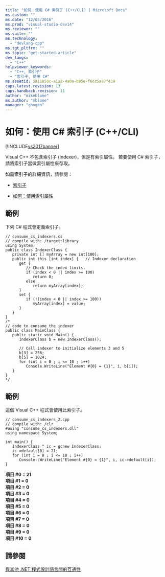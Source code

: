 ```yaml
---
title: "如何：使用 C# 索引子 (C++/CLI) | Microsoft Docs"
ms.custom: ""
ms.date: "12/05/2016"
ms.prod: "visual-studio-dev14"
ms.reviewer: ""
ms.suite: ""
ms.technology: 
  - "devlang-cpp"
ms.tgt_pltfrm: ""
ms.topic: "get-started-article"
dev_langs: 
  - "C++"
helpviewer_keywords: 
  - "C++, 索引子"
  - "索引子, 使用 C#"
ms.assetid: 5a11850c-a1a2-4a0a-b95e-f6dc5a87f439
caps.latest.revision: 13
caps.handback.revision: 11
author: "mikeblome"
ms.author: "mblome"
manager: "ghogen"
---
```

# 如何：使用 C# 索引子 (C++/CLI)
[!INCLUDE[vs2017banner](../assembler/inline/includes/vs2017banner.md)]

Visual C\+\+ 不包含索引子 \(Indexer\)，但是有索引屬性。  若要使用 C\# 索引子，請將索引子當做索引屬性來存取。  
  
 如需索引子的詳細資訊，請參閱：  
  
-   [索引子](../Topic/Indexers%20\(C%23%20Programming%20Guide\).md)  
  
-   [如何：使用索引屬性](../misc/how-to-use-indexed-properties.md)  
  
## 範例  
 下列 C\# 程式會定義索引子。  
  
```  
// consume_cs_indexers.cs  
// compile with: /target:library  
using System;  
public class IndexerClass {  
   private int [] myArray = new int[100];   
   public int this [int index] {   // Indexer declaration  
      get {  
         // Check the index limits.  
         if (index < 0 || index >= 100)  
            return 0;  
         else  
            return myArray[index];  
      }  
      set {  
         if (!(index < 0 || index >= 100))  
            myArray[index] = value;  
      }  
   }  
}  
/*  
// code to consume the indexer  
public class MainClass {  
   public static void Main() {  
      IndexerClass b = new IndexerClass();  
  
      // Call indexer to initialize elements 3 and 5  
      b[3] = 256;  
      b[5] = 1024;  
      for (int i = 0 ; i <= 10 ; i++)   
         Console.WriteLine("Element #{0} = {1}", i, b[i]);  
   }  
}  
*/  
```  
  
## 範例  
 這個 Visual C\+\+ 程式會使用此索引子。  
  
```  
// consume_cs_indexers_2.cpp  
// compile with: /clr  
#using "consume_cs_indexers.dll"  
using namespace System;  
  
int main() {  
   IndexerClass ^ ic = gcnew IndexerClass;  
   ic->default[0] = 21;  
   for (int i = 0 ; i <= 10 ; i++)  
      Console::WriteLine("Element #{0} = {1}", i, ic->default[i]);  
}  
```  
  
  **項目 \#0 \= 21**  
**項目 \#1 \= 0**  
**項目 \#2 \= 0**  
**項目 \#3 \= 0**  
**項目 \#4 \= 0**  
**項目 \#5 \= 0**  
**項目 \#6 \= 0**  
**項目 \#7 \= 0**  
**項目 \#8 \= 0**  
**項目 \#9 \= 0**  
**項目 \#10 \= 0**   
## 請參閱  
 [與其他 .NET 程式設計語言間的互通性](../dotnet/interoperability-with-other-dotnet-languages-cpp-cli.md)